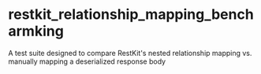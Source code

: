 restkit_relationship_mapping_bencharmking
=========================================

A test suite designed to compare RestKit's nested relationship mapping vs. manually mapping a deserialized response body
